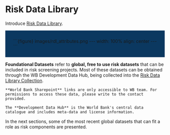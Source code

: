 # Risk Data Library

Introduce [Risk Data Library](riskdatalibrary.org).

<div style="background-color:#0B3860;padding:25px;">
```{figure} images/rdl_attributes.png
---
width: 100%
align: center
---
```
</div>

**Foundational Datasets** refer to **global, free to use risk datasets** that can be included in risk screening projects. Most of these datasets can be obtained through the WB Development Data Hub, being collected into the [Risk Data Library Collection](https://datacatalog.worldbank.org/int/search/collections/rdl).

```{note}
**World Bank Sharepoint** links are only accessible to WB team. For permissions to access these data, please write to the contact provided.

The **Development Data Hub** is the World Bank's central data catalogue and includes meta-data and license information.
```

In the next sections, some of the most recent global datasets that can fit a role as risk components are presented.